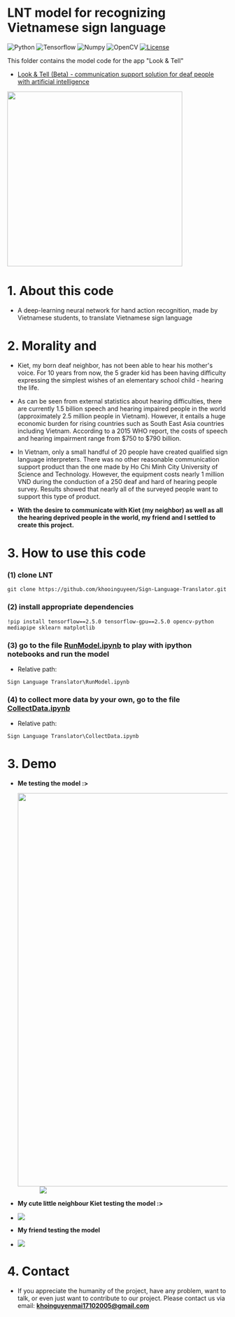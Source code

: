 # LNT model for recognizing Vietnamese sign language

![Python](https://img.shields.io/badge/Language-Python-blue?logo=python)
![Tensorflow](https://img.shields.io/badge/Framework-Tensorflow-important?logo=tensorflow)
![Numpy](https://img.shields.io/badge/Package-Numpy-%23150458?logo=numpy)
![OpenCV](https://img.shields.io/badge/Library-OpenCV-%23white?logo=opencv)
[![License](https://img.shields.io/badge/License-Apache_2.0-blue.svg)](https://opensource.org/licenses/Apache-2.0)

This folder contains the model code for the app "Look & Tell"

* [Look & Tell (Beta) - communication support solution for deaf people with artificial intelligence](https://github.com/khooinguyeen/LookandTell-OfficialApp)

<img src="https://github.com/khooinguyeen/Sign-Language-Translator/blob/main/Sign%20Language%20Translator/Demo/lookandtell.png" width="400">

# 1. About this code
* A deep-learning neural network for hand action recognition, made by Vietnamese students, to translate Vietnamese sign language

# 2. Morality and 
* Kiet, my born deaf neighbor, has not been able to hear his mother's voice. For 10 years from now, the 5 grader kid has been having difficulty expressing the simplest wishes of an elementary school child - hearing the life.

* As can be seen from external statistics about hearing difficulties, there are currently 1.5 billion speech and hearing impaired people in the world (approximately 2.5 million people in Vietnam). However, it entails a huge economic burden for rising countries such as South East Asia countries including Vietnam. According to a 2015 WHO report, the costs of speech and hearing impairment range from $750 to $790 billion. 

* In Vietnam, only a small handful of 20 people have created qualified sign language interpreters. There was no other reasonable communication support product than the one made by Ho Chi Minh City University of Science and Technology. However, the equipment costs nearly 1 million VND during the conduction of a 250 deaf and hard of hearing people survey. Results showed that nearly all of the surveyed people want to support this type of product. 

* **With the desire to communicate with Kiet (my neighbor) as well as all the hearing deprived people in the world, my friend and I settled to create this project.**

# 3. How to use this code
### (1) clone LNT
```
git clone https://github.com/khooinguyeen/Sign-Language-Translator.git
```

### (2) install appropriate dependencies
```
!pip install tensorflow==2.5.0 tensorflow-gpu==2.5.0 opencv-python mediapipe sklearn matplotlib
```

### (3) go to the file [RunModel.ipynb](https://github.com/khooinguyeen/Sign-Language-Translation/blob/main/Sign%20Language%20Translator/RunModel.ipynb) to play with ipython notebooks and run the model
* Relative path:
```
Sign Language Translator\RunModel.ipynb
```

### (4) to collect more data by your own, go to the file [CollectData.ipynb](https://github.com/khooinguyeen/Sign-Language-Translator/blob/main/Sign%20Language%20Translator/CollectData.ipynb)
* Relative path:
```
Sign Language Translator\CollectData.ipynb
```

# 3. Demo
* **Me testing the model :>**
     
     <img src="https://user-images.githubusercontent.com/91497379/232302443-5b7f3eaa-874e-4c1d-b8fc-25540bc2368d.gif" width="900">
     <img src="https://user-images.githubusercontent.com/91497379/232302443-5b7f3eaa-874e-4c1d-b8fc-25540bc2368d.gif" style="vertical-align:middle;margin:0px 50px">
* **My cute little neighbour Kiet testing the model :>**
* 
     ![](https://user-images.githubusercontent.com/91497379/232302456-e1b7a9f2-434b-4849-85b7-20144b6c9797.gif)

* **My friend testing the model**
* 
     ![](https://user-images.githubusercontent.com/91497379/232302501-008143b3-b291-410c-8053-c9883724eda4.gif)


# 4. Contact
* If you appreciate the humanity of the project, have any problem, want to talk, or even just want to contribute to our project. Please contact us via email: **khoinguyenmai17102005@gmail.com**
